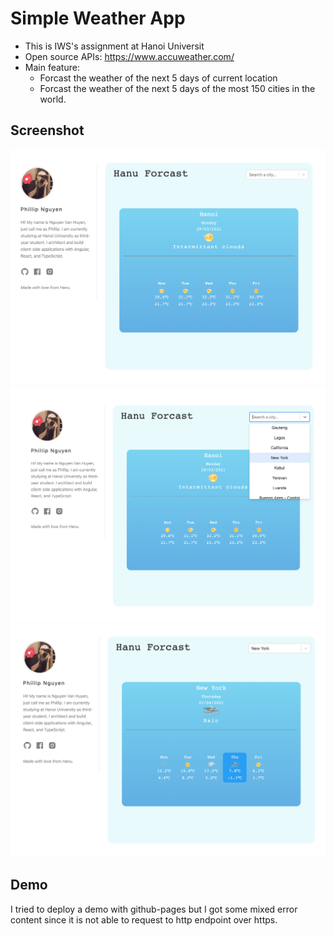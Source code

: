 # Simple Weather App

- This is IWS's assignment at Hanoi Universit
- Open source APIs: https://www.accuweather.com/
- Main feature:
    - Forcast the weather of the next 5 days of current location
    - Forcast the weather of the next 5 days of the most 150 cities in the world.

## Screenshot
![Home](/src/assets/screenshot/1.png)
![SelectCity](/src/assets/screenshot/2.png)
![ChooseByDay](/src/assets/screenshot/3.png)
## Demo
I tried to deploy a demo with github-pages but I got some mixed error content since it is not able to request to http endpoint over https.